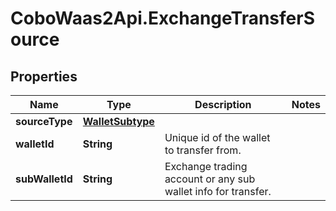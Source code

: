# CoboWaas2Api.ExchangeTransferSource

## Properties

Name | Type | Description | Notes
------------ | ------------- | ------------- | -------------
**sourceType** | [**WalletSubtype**](WalletSubtype.md) |  | 
**walletId** | **String** | Unique id of the wallet to transfer from. | 
**subWalletId** | **String** | Exchange trading account or any sub wallet info for transfer. | 


